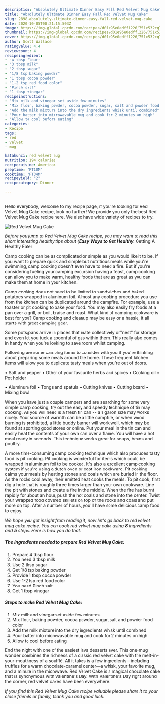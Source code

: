 ```yaml
---
description: "Absolutely Ultimate Dinner Easy Fall Red Velvet Mug Cake"
title: "Absolutely Ultimate Dinner Easy Fall Red Velvet Mug Cake"
slug: 2898-absolutely-ultimate-dinner-easy-fall-red-velvet-mug-cake
date: 2020-10-05T00:21:15.503Z
image: https://img-global.cpcdn.com/recipes/d01e95e0edff1226/751x532cq70/red-velvet-mug-cake-recipe-main-photo.jpg
thumbnail: https://img-global.cpcdn.com/recipes/d01e95e0edff1226/751x532cq70/red-velvet-mug-cake-recipe-main-photo.jpg
cover: https://img-global.cpcdn.com/recipes/d01e95e0edff1226/751x532cq70/red-velvet-mug-cake-recipe-main-photo.jpg
author: Scott Wallace
ratingvalue: 4.4
reviewcount: 4
recipeingredient:
- "4 tbsp flour"
- "3 tbsp milk"
- "2 tbsp sugar"
- "1/8 tsp baking powder"
- "1 tbsp cocoa powder"
- "1-2 tsp red food color"
- "Pinch salt"
- "1 tbsp vinegar"
recipeinstructions:
- "Mix milk and vinegar set aside few minutes"
- "Mix flour, baking powder, cocoa powder, sugar, salt and powder food color"
- "Add the milk mixture into the dry ingredients whisk until combined"
- "Pour batter into microwavable mug and cook for 2 minutes on high"
- "Allow to cool before eating"
categories:
- Recipe
tags:
- red
- velvet
- mug

katakunci: red velvet mug 
nutrition: 194 calories
recipecuisine: American
preptime: "PT10M"
cooktime: "PT34M"
recipeyield: "2"
recipecategory: Dinner

---
```

<br>
Hello everybody, welcome to my recipe page, if you're looking for Red Velvet Mug Cake recipe, look no further! We provide you only the best Red Velvet Mug Cake recipe here. We also have wide variety of recipes to try.
<br>


![Red Velvet Mug Cake](https://img-global.cpcdn.com/recipes/d01e95e0edff1226/751x532cq70/red-velvet-mug-cake-recipe-main-photo.jpg)

<i>Before you jump to Red Velvet Mug Cake recipe, you may want to read this short interesting healthy tips about {<strong>Easy Ways to Get Healthy</strong>.</i>
Getting A Healthy Eater

    
Camp cooking can be as complicated or simple as you would like it to be. If you want to prepare quick and simple but nutritious meals while you're swimming, camp cooking doesn't even have to need a fire. But if you're considering fueling your camping excursion having a feast, camp cooking can allow you to make warm, healthy foods that are as great as you can make them at home in your kitchen.

Camp cooking does not need to be limited to sandwiches and baked potatoes wrapped in aluminum foil.  Almost any cooking procedure you use from the kitchen can be duplicated around the campfire. For example, use a toaster or pit cooking to bake your food. You may also easily fry foods at a pan over a grill, or boil, braise and roast. What kind of camping cookware is best for you? Camp cooking and cleanup may be easy or a hassle, it all starts with great camping gear.

Some pots/pans arrive in places that mate collectively or"nest" for storage and even let you tuck a spoonful of gas within them. This really also comes in handy when you're looking to save room whilst camping.

Following are some camping items to consider with you if you're thinking about preparing some meals around the home. These frequent kitchen items will allow you to duplicate tasty meals when you're out of doors.

• Salt and pepper
• Other of your favourite herbs and spices
• Cooking oil
• Pot holder

• Aluminum foil
• Tongs and spatula
• Cutting knives
• Cutting board
• Mixing bowl


When you have just a couple campers and are searching for some very simple camp cooking, try out the easy and speedy technique of tin may cooking. All you will need is a fresh tin can -- a 1 gallon size may works nicely. Your source of warmth can be a little campfire, or when wood burning is prohibited, a little buddy burner will work well, which may be found at sporting good stores or online. Put your meal in the tin can and easily heat the contents of your own can over a flame. You will have a hot meal ready in seconds.  This technique works great for soups, beans and poultry.

A more time-consuming camp cooking technique which also produces tasty food is pit cooking. Pit cooking is wonderful for items which could be wrapped in aluminum foil to be cooked.  It's also a excellent camp cooking system if you're using a dutch oven or cast iron cookware. Pit cooking calms your meals by heating stones and coals which are buried in the floor. As the rocks cool away, their emitted heat cooks the meals. To pit cook, first dig a hole that is roughly three times larger than your own cookware. Line the pit with stones and create a fire in the middle. When the fire has burnt rapidly for about an hour, push the hot coals and stone into the center. Twist your wrapped food covered skillets on top of the rocks and coals and put more on top. After a number of hours, you'll have some delicious camp food to enjoy.


<i>We hope you got insight from reading it, now let's go back to red velvet mug cake recipe. You can cook red velvet mug cake using <strong>8</strong> ingredients and <strong>5</strong> steps. Here is how you do that.
</i>

##### The ingredients needed to prepare Red Velvet Mug Cake:

1. Prepare 4 tbsp flour
1. You need 3 tbsp milk
1. Use 2 tbsp sugar
1. Get 1/8 tsp baking powder
1. Provide 1 tbsp cocoa powder
1. Use 1-2 tsp red food color
1. You need Pinch salt
1. Get 1 tbsp vinegar


##### Steps to make Red Velvet Mug Cake:

1. Mix milk and vinegar set aside few minutes
1. Mix flour, baking powder, cocoa powder, sugar, salt and powder food color
1. Add the milk mixture into the dry ingredients whisk until combined
1. Pour batter into microwavable mug and cook for 2 minutes on high
1. Allow to cool before eating


End the night with one of the easiest lava desserts ever. This one-mug wonder combines the richness of a classic red velvet cake with the melt-in-your-mouthness of a soufflé. All it takes is a few ingredients—including truffles for a warm chocolate-caramel center—a whisk, your favorite mug, and a minute in the microwave. Red Velvet Cake is a magical chocolate cake that is synonymous with Valentine&#39;s Day. With Valentine&#39;s Day right around the corner, red velvet cakes have been everywhere. 

<i>If you find this Red Velvet Mug Cake recipe valuable please share it to your close friends or family, thank you and good luck.</i>
